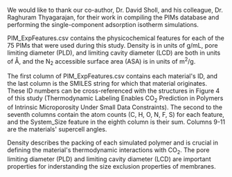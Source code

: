 We would like to thank our co-author, Dr. David Sholl, and his colleague, Dr. Raghuram Thyagarajan, for their work in compiling the PIMs database and performing the single-component adsorption isotherm simulations. 

PIM_ExpFeatures.csv contains the physicochemical features for each of the 75 PIMs that were used during this study. Density is in units of g/mL, pore limiting diameter (PLD), and limiting cavity diameter (LCD) are both in units of Å, and the N<sub>2</sub> accessible surface area (ASA) is in units of m<sup>2</sup>/g.

The first column of PIM_ExpFeatures.csv contains each material's ID, and the last column is the SMILES string for which that material originates. These ID numbers can be cross-referenced with the structures in Figure 4 of this study (Thermodynamic Labeling Enables CO<sub>2</sub> Prediction in Polymers of Intrinsic Microporosity Under Small Data Constraints). The second to the seventh columns contain the atom counts (C, H, O, N, F, S) for each feature, and the System_Size feature in the eighth column is their sum. Columns 9-11 are the materials' supercell angles. 

Density describes the packing of each simulated polymer and is crucial in defining the material's thermodynamic interactions with CO<sub>2</sub>. The pore limiting diameter (PLD) and limiting cavity diameter (LCD) are important properties for inderstanding the size exclusion properties of membranes. 



